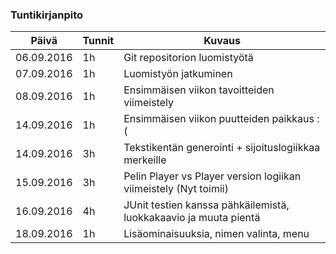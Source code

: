 ﻿### Tuntikirjanpito
Päivä | Tunnit | Kuvaus
--------------- | ----- | ------
06.09.2016 | 1h | Git repositorion luomistyötä
07.09.2016 | 1h | Luomistyön jatkuminen
08.09.2016 | 1h | Ensimmäisen viikon tavoitteiden viimeistely
14.09.2016 | 1h | Ensimmäisen viikon puutteiden paikkaus :(
14.09.2016 | 3h | Tekstikentän generointi + sijoituslogiikkaa merkeille
15.09.2016 | 3h | Pelin Player vs Player version logiikan viimeistely (Nyt toimii)
16.09.2016 | 4h | JUnit testien kanssa pähkäilemistä, luokkakaavio ja muuta pientä
18.09.2016 | 1h | Lisäominaisuuksia, nimen valinta, menu
